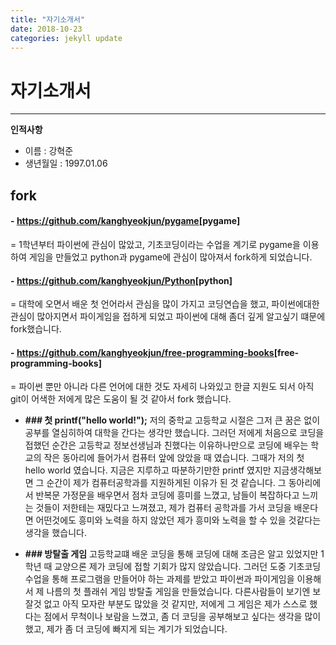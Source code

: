 ```yaml
---
title: "자기소개서"
date: 2018-10-23 
categories: jekyll update
---
```




# 자기소개서
------------

**인적사항**
- 이름 : 강혁준
- 생년월일 : 1997.01.06
 
 
## **fork <br/>**
#### - <https://github.com/kanghyeokjun/pygame>[pygame]<br/>
 = 1학년부터 파이썬에 관심이 많았고, 기초코딩이라는 수업을 계기로 pygame을 이용하여 게임을 만들었고 python과 pygame에 관심이 많아져서 fork하게 되었습니다.
#### - <https://github.com/kanghyeokjun/Python>[python]
 = 대학에 오면서 배운 첫 언어라서 관심을 많이 가지고 코딩연습을 했고, 파이썬에대한 관심이 많아지면서 파이게임을 접하게 되었고 파이썬에 대해 좀더 깊게 알고싶기 떄문에 fork했습니다.
#### - <https://github.com/kanghyeokjun/free-programming-books>[free-programming-books]
 = 파이썬 뿐만 아니라 다른 언어에 대한 것도 자세히 나와있고 한글 지원도 되서 아직 git이 어색한 저에게 많은 도움이 될 것 같아서 fork 했습니다.
 

- **### 첫 printf("hello world!");**
저의 중학교 고등학교 시절은 그저 큰 꿈은 없이 공부를 열심히하여 대학을 간다는 생각만 했습니다. 그러던 저에게 처음으로 코딩을 접했던 순간은 고등학교 정보선생님과 친했다는 이유하나만으로 코딩에 배우는 학교의 작은 동아리에 들어가서 컴퓨터 앞에 앉았을 때 였습니다.
그때가 저의 첫 hello world 였습니다. 지금은 지루하고 따분하기만한 printf 였지만 지금생각해보면 그 순간이 제가 컴퓨터공학과를 지원하게된 이유가 된 것 같습니다. 그 동아리에서 반복문 가정문을 배우면서 점차 코딩에 흥미를 느꼈고, 남들이 복잡하다고 느끼는 것들이 저한테는 재밌다고 느껴졌고, 제가 컴퓨터 공학과를 가서 코딩을 배운다면 어떤것에도 흥미와 노력을 하지 않았던 제가 흥미와 노력을 할 수 있을 것같다는 생각을 했습니다.

- **### 방탈출 게임**
고등학교떄 배운 코딩을 통해 코딩에 대해 조금은 알고 있었지만 1학년 때 교양으론 제가 코딩에 접할 기회가 많지 않았습니다. 그러던 도중 기초코딩 수업을 통해 프로그램을 만들어야 하는 과제를 받았고 파이썬과 파이게임을 이용해서 제 나름의 첫 플래쉬 게임 방탈출 게임을 만들었습니다. 다른사람들이 보기엔 보잘것 없고 아직 모자란 부분도 많았을 것 같지만, 저에게 그 게임은 제가 스스로 했다는 점에서 무척이나 보람을 느꼈고, 좀 더 코딩을 공부해보고 싶다는 생각을 많이 했고,  제가 좀 더 코딩에 빠지게 되는 계기가 되었습니다. 
